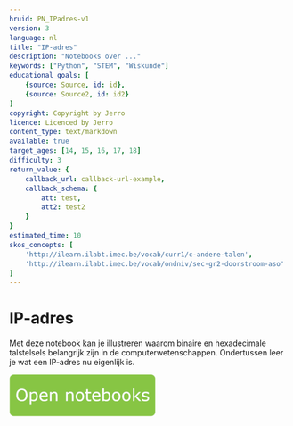 ```yaml
---
hruid: PN_IPadres-v1
version: 3
language: nl
title: "IP-adres"
description: "Notebooks over ..."
keywords: ["Python", "STEM", "Wiskunde"]
educational_goals: [
    {source: Source, id: id}, 
    {source: Source2, id: id2}
]
copyright: Copyright by Jerro
licence: Licenced by Jerro
content_type: text/markdown
available: true
target_ages: [14, 15, 16, 17, 18]
difficulty: 3
return_value: {
    callback_url: callback-url-example,
    callback_schema: {
        att: test,
        att2: test2
    }
}
estimated_time: 10
skos_concepts: [
    'http://ilearn.ilabt.imec.be/vocab/curr1/c-andere-talen', 
    'http://ilearn.ilabt.imec.be/vocab/ondniv/sec-gr2-doorstroom-aso'
]
---
```


# IP-adres
Met deze notebook kan je illustreren waarom binaire en hexadecimale talstelsels belangrijk zijn in de computerwetenschappen. Ondertussen leer je wat een IP-adres nu eigenlijk is.

[![](embed/Knop.png "Knop")](https://kiks.ilabt.imec.be/jupyterhub/?id=1300 "Notebooks IP-adres")
